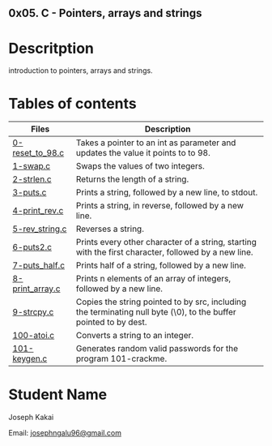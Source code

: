 ## 0x05. C - Pointers, arrays and strings

# Descritption
introduction to pointers, arrays and strings.

# Tables of contents
Files | Description
------|------------
[0-reset_to_98.c](./0-reset_to_98.c) | Takes a pointer to an int as parameter and updates the value it points to to 98.
[1-swap.c](./1-swap.c) | Swaps the values of two integers.
[2-strlen.c](./2-strlen.c) | Returns the length of a string.
[3-puts.c](./3-puts.c) | Prints a string, followed by a new line, to stdout.
[4-print_rev.c](./4-print_rev.c) | Prints a string, in reverse, followed by a new line.
[5-rev_string.c](./5-rev_string.c) | Reverses a string.
[6-puts2.c](./6-puts2.c) | Prints every other character of a string, starting with the first character, followed by a new line.  
[7-puts_half.c](./7-puts_half.c) | Prints half of a string, followed by a new line.
[8-print_array.c](./8-print_array.c) | Prints n elements of an array of integers, followed by a new line.
[9-strcpy.c](./9-strcpy.c) | Copies the string pointed to by src, including the terminating null byte (\0), to the buffer pointed to by dest.
[100-atoi.c](./100-atoi.c) | Converts a string to an integer.
[101-keygen.c](./101-keygen.c) | Generates random valid passwords for the program 101-crackme.

# Student Name
Joseph Kakai

Email: josephngalu96@gmail.com
